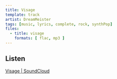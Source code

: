 ```yaml
---
title: Visage
template: track
artist: DreamMeister
tags: [music, lyrics, complete, rock, synthPop]
files:
  - title: visage
    formats: [ flac, mp3 ]
---
```


## Listen

[Visage | SoundCloud](https://soundcloud.com/dreammeister/visage)
